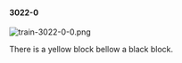 #### 3022-0
![train-3022-0-0.png](https://github.com/lil-lab/nlvr/raw/master/nlvr/train/images/30/train-3022-0-0.png "train-3022-0-0.png")

There is a yellow block bellow a black block.
